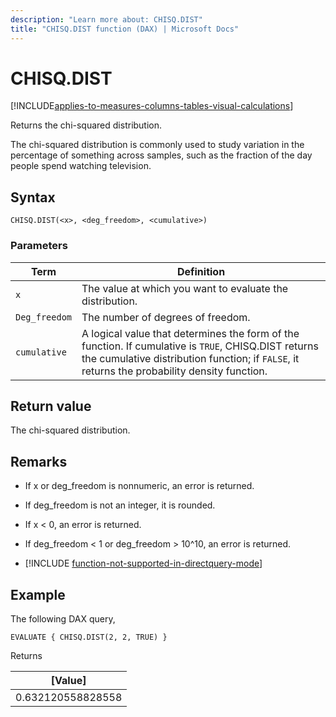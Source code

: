 ```yaml
---
description: "Learn more about: CHISQ.DIST"
title: "CHISQ.DIST function (DAX) | Microsoft Docs"
---
```

# CHISQ.DIST

[!INCLUDE[applies-to-measures-columns-tables-visual-calculations](includes/applies-to-measures-columns-tables-visual-calculations.md)]

Returns the chi-squared distribution.
  
The chi-squared distribution is commonly used to study variation in the percentage of something across samples, such as the fraction of the day people spend watching television.
  
## Syntax  
  
```dax
CHISQ.DIST(<x>, <deg_freedom>, <cumulative>)
```
  
### Parameters  
  
|Term|Definition|  
|--------|--------------|  
|`x`|The value at which you want to evaluate the distribution.|  
|`Deg_freedom`|The number of degrees of freedom.| 
|`cumulative`|A logical value that determines the form of the function. If cumulative is `TRUE`, CHISQ.DIST returns the cumulative distribution function; if `FALSE`, it returns the probability density function.|
  
## Return value

The chi-squared distribution.  
  
## Remarks

- If x or deg_freedom is nonnumeric, an error is returned.
  
- If deg_freedom is not an integer, it is rounded.
  
- If x < 0, an error is returned.

- If deg_freedom < 1 or deg_freedom > 10^10, an error is returned.

- [!INCLUDE [function-not-supported-in-directquery-mode](includes/function-not-supported-in-directquery-mode.md)]

## Example  
  
The following DAX query,
  
```dax
EVALUATE { CHISQ.DIST(2, 2, TRUE) }
```

Returns

|[Value] |
|---------|
|0.632120558828558     |
